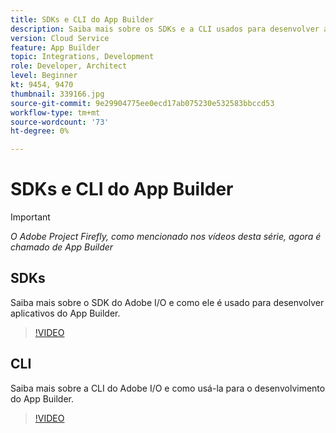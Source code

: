 ```yaml
---
title: SDKs e CLI do App Builder
description: Saiba mais sobre os SDKs e a CLI usados para desenvolver aplicativos do App Builder.
version: Cloud Service
feature: App Builder
topic: Integrations, Development
role: Developer, Architect
level: Beginner
kt: 9454, 9470
thumbnail: 339166.jpg
source-git-commit: 9e29904775ee0ecd17ab075230e532583bbccd53
workflow-type: tm+mt
source-wordcount: '73'
ht-degree: 0%

---
```



# SDKs e CLI do App Builder

>[!IMPORTANT]
>
> _O Adobe Project Firefly, como mencionado nos vídeos desta série, agora é chamado de App Builder_

## SDKs

Saiba mais sobre o SDK do Adobe I/O e como ele é usado para desenvolver aplicativos do App Builder.

>[!VIDEO](https://video.tv.adobe.com/v/339166/?quality=12&learn=on)

## CLI

Saiba mais sobre a CLI do Adobe I/O e como usá-la para o desenvolvimento do App Builder.

>[!VIDEO](https://video.tv.adobe.com/v/339167/?quality=12&learn=on)
